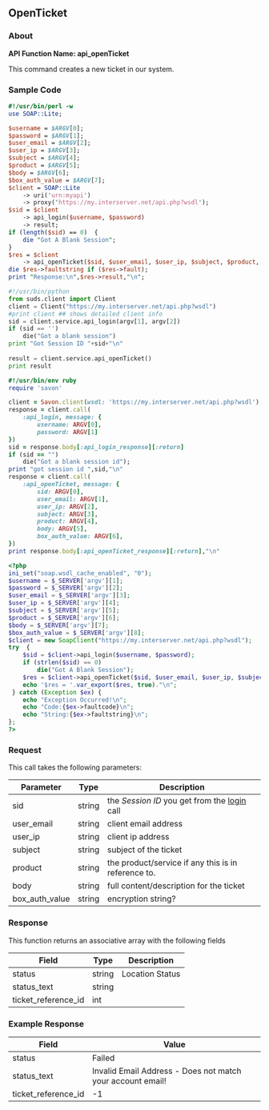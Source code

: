 
## OpenTicket

### About

**API Function Name: api_openTicket**

This command creates a new ticket in our system.


### Sample Code

```perl
#!/usr/bin/perl -w
use SOAP::Lite;

$username = $ARGV[0];
$password = $ARGV[1];
$user_email = $ARGV[2];
$user_ip = $ARGV[3];
$subject = $ARGV[4];
$product = $ARGV[5];
$body = $ARGV[6];
$box_auth_value = $ARGV[7];
$client = SOAP::Lite
	-> uri('urn:myapi')
	-> proxy('https://my.interserver.net/api.php?wsdl');
$sid = $client
	-> api_login($username, $password)
	-> result;
if (length($sid) == 0)  {
	die "Got A Blank Session";
} 
$res = $client
	-> api_openTicket($sid, $user_email, $user_ip, $subject, $product, $body, $box_auth_value);
die $res->faultstring if ($res->fault);
print "Response:\n",$res->result,"\n";

```

```python
#!/usr/bin/python
from suds.client import Client
client = Client("https://my.interserver.net/api.php?wsdl")
#print client ## shows detailed client info
sid = client.service.api_login(argv[1], argv[2])
if (sid == '')
	die("Got a blank session")
print "Got Session ID "+sid+"\n"
  
result = client.service.api_openTicket()
print result

```

```ruby
#!/usr/bin/env ruby
require 'savon'

client = Savon.client(wsdl: 'https://my.interserver.net/api.php?wsdl')
response = client.call(
	:api_login, message: {
		username: ARGV[0],
		password: ARGV[1]
})
sid = response.body[:api_login_response][:return]
if (sid == "")
	die("Got a blank session id");
print "got session id ",sid,"\n"
response = client.call(
	:api_openTicket, message: { 
		sid: ARGV[0], 
		user_email: ARGV[1], 
		user_ip: ARGV[2], 
		subject: ARGV[3], 
		product: ARGV[4], 
		body: ARGV[5], 
		box_auth_value: ARGV[6], 
})
print response.body[:api_openTicket_response][:return],"\n"

```

```php
<?php
ini_set("soap.wsdl_cache_enabled", "0");
$username = $_SERVER['argv'][1];
$password = $_SERVER['argv'][2];
$user_email = $_SERVER['argv'][3];
$user_ip = $_SERVER['argv'][4];
$subject = $_SERVER['argv'][5];
$product = $_SERVER['argv'][6];
$body = $_SERVER['argv'][7];
$box_auth_value = $_SERVER['argv'][8];
$client = new SoapClient("https://my.interserver.net/api.php?wsdl");
try  { 
	$sid = $client->api_login($username, $password);
	if (strlen($sid) == 0)
		die("Got A Blank Session");
	$res = $client->api_openTicket($sid, $user_email, $user_ip, $subject, $product, $body, $box_auth_value);
	echo '$res = '.var_export($res, true)."\n";
 } catch (Exception $ex) {
	echo "Exception Occurred!\n";
	echo "Code:{$ex->faultcode}\n";
	echo "String:{$ex->faultstring}\n";
}; 
?>
```



### Request

This call takes the following parameters:

Parameter|Type|Description
---------|----|-----------
sid|string|the *Session ID* you get from the [login](#login) call
user_email|string|client email address
user_ip|string|client ip address
subject|string|subject of the ticket
product|string|the product/service if any this is in reference to.
body|string|full content/description for the ticket
box_auth_value|string|encryption string?


### Response

This function returns an associative array with the following fields

Field|Type|Description
-----|----|-----------
status|string|Location Status
status_text|string|
ticket_reference_id|int|


### Example Response

<table>
	<thead>
		<tr>
			<th>Field</th>
			<th>Value</th>
		</tr>
	</thead>
	<tbody>
		<tr>
			<td>status</td>
			<td>Failed</td>
		</tr>
		<tr>
			<td>status_text</td>
			<td>Invalid Email Address - Does not match your account email!</td>
		</tr>
		<tr>
			<td>ticket_reference_id</td>
			<td>-1</td>
		</tr>
	</tbody>
</table>


